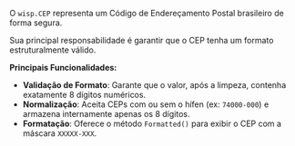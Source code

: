 O `wisp.CEP` representa um Código de Endereçamento Postal brasileiro de forma segura.

Sua principal responsabilidade é garantir que o CEP tenha um formato estruturalmente válido.

**Principais Funcionalidades:**

* **Validação de Formato**: Garante que o valor, após a limpeza, contenha exatamente 8 dígitos numéricos.
* **Normalização**: Aceita CEPs com ou sem o hífen (ex: `74000-000`) e armazena internamente apenas os 8 dígitos.
* **Formatação**: Oferece o método `Formatted()` para exibir o CEP com a máscara `XXXXX-XXX`.
